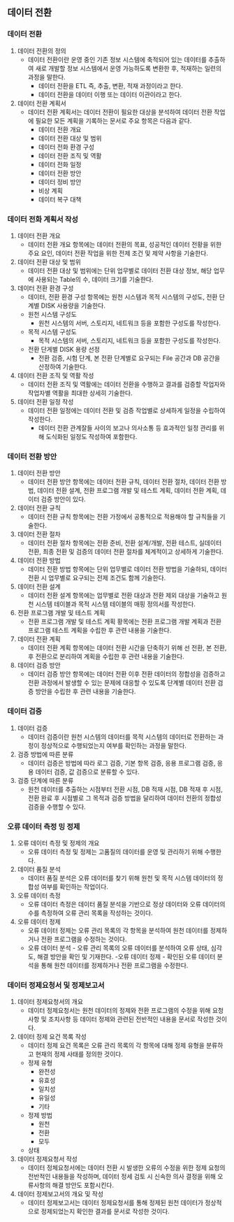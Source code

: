## 데이터 전환

### 데이터 전환

1. 데이터 전환의 정의
   - 데이터 전환이란 운영 중인 기존 정보 시스템에 축적되어 있는 데이터를 추출하여 새로 개발할 정보 시스템에서 운영 가능하도록 변환한 후, 적재하는 일련의 과정을 말한다.
     - 데이터 전환을 ETL 즉, 추출, 변환, 적재 과정이라고 한다.
     - 데이터 전환을 데이터 이행 또는 데이터 이관이라고 한다.
2. 데이터 전환 계획서
   - 데이터 전환 계획서는 데이터 전환이 필요한 대상을 분석하여 데이터 전환 작업에 필요한 모든 계획을 기록하는 문서로 주요 항목은 다음과 같다.
     - 데이터 전환 개요
     - 데이터 전환 대상 및 범위
     - 데이터 전화 환경 구성
     - 데이터 전환 조직 및 역활
     - 데이터 전화 일정
     - 데이터 전환 방안
     - 데이터 정비 방안
     - 비상 계획
     - 데이터 복구 대책

### 데이터 전화 계획서 작성

1. 데이터 전환 개요
   - 데이터 전환 개요 항목에는 데이터 전환의 목표, 성공적인 데이터 전황을 위한 주요 요인, 데이터 전환 작업을 위한 전제 조건 및 제약 사항을 기술한다.
2. 데이터 전환 대상 및 범위
   - 데이터 전환 대상 및 범위에는 단위 업무별로 데이터 전환 대상 정보, 해당 업무에 사용되는 Table의 수, 데이터 크기를 기술한다.
3. 데이터 전환 환경 구성
   - 데이터, 전환 환경 구성 항목에는 원천 시스템과 목적 시스템의 구성도, 전환 단계별 DISK 사용량을 기술한다.
   - 원천 시스템 구성도
     - 원천 시스템의 서버, 스토리지, 네트워크 등을 포함한 구성도를 작성한다.
   - 목적 시스템 구성도
     - 목적 시스템의 서버, 스토리지, 네트워크 등을 포함한 구성도를 작성한다.
   - 전환 단게별 DISK 용량 선정
     - 전환 검증, 시험 단계, 본 전환 단계별로 요구되는 File 공간과 DB 공간을 산정하여 기술한다.
4. 데이터 전환 조직 및 역활 작성
   - 데이터 전환 조직 및 역활에는 데이터 전환을 수행하고 결과를 검증할 작업자와 작업자별 역활을 최대한 상세히 기술한다.
5. 데이터 전환 일정 작성
   - 데이터 전환 일정에는 데이터 전환 및 검증 작업별로 상세하게 일정을 수립하여 작성한다.
     - 데이터 전환 관계잘들 사이의 보고나 의사소통 등 효과적인 일정 관리를 위해 도식화된 일정도 작성하여 포함한다.

### 데이터 전환 방안

1. 데이터 전환 방안
   - 데이터 전환 방안 항목에는 데이터 전환 규칙, 데이터 전환 절차, 데이터 전환 방법, 데이터 전환 설계, 전환 프로그램 개발 및 테스트 계획, 데이터 전환 계획, 데이터 검증 방안이 있다.
2. 데이터 전환 규칙
   - 데이터 전환 규칙 항목에는 전환 가정에서 공통적으로 적용해야 할 규칙들을 기술한다.
3. 데이터 전환 절차
   - 데이터 전환 절차 항목에는 전환 준비, 전환 설계/개발, 전환 테스트, 실데이터 전환, 최종 전환 및 검증의 데이터 전환 절차를 체계적이고 상세하게 기술한다.
4. 데이터 전환 방법
   - 데이터 전환 방법 항목에는 단위 업무별로 데이터 전환 방법을 기술하되, 데이터 전환 시 업무별로 요구되는 전제 조건도 함께 기술한다.
5. 데이터 전환 설계
   - 데이터 전환 설계 항목에는 업무별로 전환 대상과 전환 제외 대상을 기술하고 원천 시스템 테이블과 목적 시스템 테이블의 매핑 정의서를 작성한다.
6. 전환 프로그램 개발 및 테스트 계획
   - 전환 프로그램 개발 및 테스트 계획 황목에는 전환 프로그램 개발 계획과 전환 프로그램 테스트 계획을 수립한 후 관련 내용을 기술한다.
7. 데이터 전환 계획
   - 데이터 전환 계획 항목에는 데이터 전환 시간을 단축하기 위해 선 전환, 본 전환, 후 전환으로 분리하여 계획을 수립한 후 관련 내용을 기술한다.
8. 데이터 검증 방안
   - 데이터 검증 방안 항목에는 데이터 전환 이후 전환 데이터의 정합성을 검증하고 전환 과정에서 발생할 수 있는 문제에 대응할 수 있도록 단계별 데이터 전환 검증 방안을 수립한 후 관련 내용을 기술한다.

### 데이터 검증

1. 데이터 검증
   - 데이터 검증이란 원천 시스템의 데이터를 목적 시스템의 데이터로 전환하는 과정이 정상적으로 수행되었는지 여부를 확인하는 과정을 말한다.
2. 검증 방법에 따른 분류
   - 데이터 검증은 방법에 따라 로그 검증, 기본 항목 검증, 응용 프로그램 검증, 응용 데이터 검증, 값 검증으로 분류할 수 있다.
3. 검증 단계에 따른 분류
   - 원천 데이터를 추출하는 시점부터 전환 시점, DB 적재 시점, DB 적재 후 시점, 전환 완료 후 시점별로 그 목적과 검증 방법을 달리하여 데이터 전환의 정합성 검증을 수행할 수 있다.

### 오류 데이터 측정 밍 정제

1. 오류 데이터 측정 및 정제의 개요
   - 오류 데이터 측정 및 정제는 고품질의 데이터를 운영 및 관리하기 위해 수행한다.
2. 데이터 품질 분석
   - 데이터 품질 분석은 오류 데이터를 찾기 위해 원천 및 목적 시스템 데이터의 정합성 여부를 확인하는 작업이다.
3. 오류 데이터 측정
   - 오류 데이터 측정은 데이터 품질 분석을 기반으로 정상 데이터와 오류 데이터의 수를 측정하여 오류 관리 목록을 작성하는 것이다.
4. 오류 데이터 정제
   - 오류 데이터 정제는 오류 관리 목록의 각 항목을 분석하여 원천 데이터를 정제하거나 전환 프로그램을 수정하는 것이다.
   - 오류 데이터 분석 - 오류 관리 목록의 오류 데이터를 분석하여 오류 상태, 심각도, 해결 방안을 확인 및 기재한다. -오류 데이터 정제 - 확인된 오류 데이터 분석을 통해 원천 데이터를 정제하거나 전환 프로그램을 수정한다.

### 데이터 정제요청서 및 정제보고서

1. 데이터 정제요청서의 개요
   - 데이터 정제요청서는 원천 데이터의 정제와 전환 프로그램의 수정을 위해 요청사항 및 조치사항 등 데이터 정제와 관련된 전반적인 내용을 문서로 작성한 것이다.
2. 데이터 정제 요건 목록 작성
   - 데이터 정제 요건 목록은 오류 관리 목록의 각 항목에 대해 정제 유형을 분류하고 현재의 정제 사태를 정의한 것이다.
   - 정제 유형
     - 완전성
     - 유효성
     - 일치성
     - 유일성
     - 기타
   - 정제 방법
     - 원천
     - 전환
     - 모두
   - 상태
3. 데이터 정제요청서 작성
   - 데이터 정체요청서에는 데이터 전환 시 발생한 오류의 수정을 위한 정제 요청의 전반적인 내용들을 작성하며, 데이터 정세 검토 시 신속한 의사 결정을 위해 오류사항의 해결 방안도 포함시킨다.
4. 데이터 정제보고서의 개요 및 작성
   - 데이터 정제보고서는 데이터 정제요청서를 통해 정제된 원천 데이터가 정상적으로 정제되었는지 확인한 결과를 문서로 작성한 것이다.
